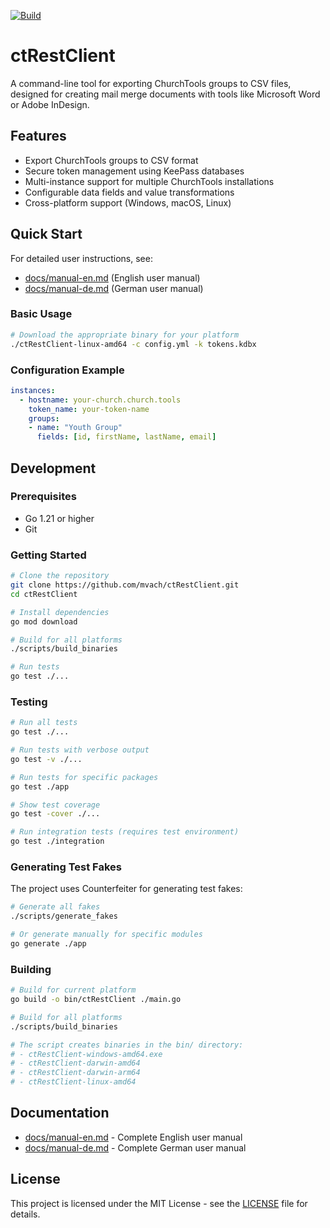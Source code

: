 [![Build](https://github.com/mvach/ctRestClient/actions/workflows/build.yml/badge.svg?event=push)](https://github.com/mvach/ctRestClient/actions/workflows/build.yml)

# ctRestClient

A command-line tool for exporting ChurchTools groups to CSV files, designed for creating mail merge documents with tools like Microsoft Word or Adobe InDesign.

## Features

- Export ChurchTools groups to CSV format
- Secure token management using KeePass databases
- Multi-instance support for multiple ChurchTools installations
- Configurable data fields and value transformations
- Cross-platform support (Windows, macOS, Linux)

## Quick Start

For detailed user instructions, see:
- [docs/manual-en.md](docs/manual-en.md) (English user manual)
- [docs/manual-de.md](docs/manual-de.md) (German user manual)

### Basic Usage

```bash
# Download the appropriate binary for your platform
./ctRestClient-linux-amd64 -c config.yml -k tokens.kdbx
```

### Configuration Example

```yaml
instances:
  - hostname: your-church.church.tools
    token_name: your-token-name
    groups:
    - name: "Youth Group"
      fields: [id, firstName, lastName, email]
```

## Development

### Prerequisites

- Go 1.21 or higher
- Git

### Getting Started

```bash
# Clone the repository
git clone https://github.com/mvach/ctRestClient.git
cd ctRestClient

# Install dependencies
go mod download

# Build for all platforms
./scripts/build_binaries

# Run tests
go test ./...
```

### Testing

```bash
# Run all tests
go test ./...

# Run tests with verbose output
go test -v ./...

# Run tests for specific packages
go test ./app

# Show test coverage
go test -cover ./...

# Run integration tests (requires test environment)
go test ./integration
```

### Generating Test Fakes

The project uses Counterfeiter for generating test fakes:

```bash
# Generate all fakes
./scripts/generate_fakes

# Or generate manually for specific modules
go generate ./app
```

### Building

```bash
# Build for current platform
go build -o bin/ctRestClient ./main.go

# Build for all platforms
./scripts/build_binaries

# The script creates binaries in the bin/ directory:
# - ctRestClient-windows-amd64.exe
# - ctRestClient-darwin-amd64
# - ctRestClient-darwin-arm64
# - ctRestClient-linux-amd64
```

## Documentation

- [docs/manual-en.md](docs/manual-en.md) - Complete English user manual
- [docs/manual-de.md](docs/manual-de.md) - Complete German user manual

## License

This project is licensed under the MIT License - see the [LICENSE](LICENSE) file for details.
